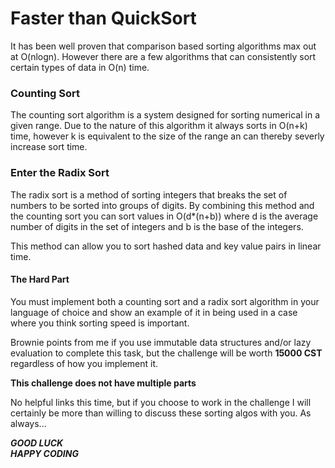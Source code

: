 # Faster than QuickSort
It has been well proven that comparison based sorting algorithms max out at O(nlogn). However there are a few algorithms that can consistently sort certain types of data in O(n) time.

### Counting Sort
The counting sort algorithm is a system designed for sorting numerical in a given range. Due to the nature of this algorithm it always sorts in O(n+k) time, however k is equivalent to the size of the range an can thereby severly increase sort time.

### Enter the Radix Sort
The radix sort is a method of sorting integers that breaks the set of numbers to be sorted into groups of digits. By combining this method and the counting sort you can sort values in O(d*(n+b)) where d is the average number of digits in the set of integers and b is the base of the integers.

This method can allow you to sort hashed data and key value pairs in linear time.

#### The Hard Part

You must implement both a counting sort and a radix sort algorithm in your language of choice and show an example of it in being used in a case where you think sorting speed is important.  

Brownie points from me if you use immutable data structures and/or lazy evaluation to complete this task, but the challenge will be worth **15000 CST** regardless of how you implement it.  

**This challenge does not have multiple parts**


No helpful links this time, but if you choose to work in the challenge I will certainly be more than willing to discuss these sorting algos with you. As always...

***GOOD LUCK***  
***HAPPY CODING***




